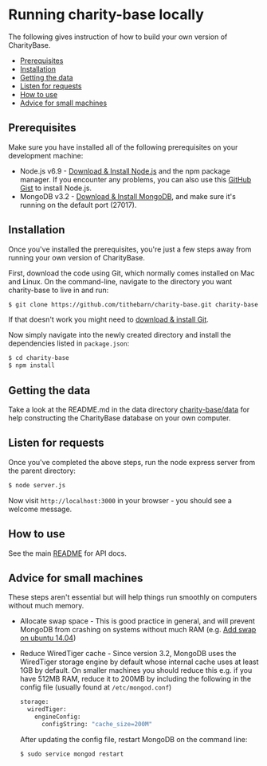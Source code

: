 # Running charity-base locally
The following gives instruction of how to build your own version of CharityBase.

- [Prerequisites](#prerequisites)
- [Installation](#installation)
- [Getting the data](#getting-the-data)
- [Listen for requests](#listen-for-requests)
- [How to use](#how-to-use)
- [Advice for small machines](#advice-for-small-machines)

## Prerequisites
Make sure you have installed all of the following prerequisites on your development machine:

* Node.js v6.9 - [Download & Install Node.js](https://nodejs.org/en/download/) and the npm package manager. If you encounter any problems, you can also use this [GitHub Gist](https://gist.github.com/isaacs/579814) to install Node.js.
* MongoDB v3.2 - [Download & Install MongoDB](http://www.mongodb.org/downloads), and make sure it's running on the default port (27017).

## Installation

Once you've installed the prerequisites, you're just a few steps away from running your own version of CharityBase.

First, download the code using Git, which normally comes installed on Mac and Linux.  On the command-line, navigate to the directory you want charity-base to live in and run:
```bash
$ git clone https://github.com/tithebarn/charity-base.git charity-base
```
If that doesn't work you might need to [download & install Git](https://git-scm.com/downloads).

Now simply navigate into the newly created directory and install the dependencies listed in `package.json`:
```bash
$ cd charity-base
$ npm install
```

## Getting the data
Take a look at the README.md in the data directory [charity-base/data](https://github.com/tithebarn/charity-base/tree/master/data) for help constructing the CharityBase database on your own computer.

## Listen for requests
Once you've completed the above steps, run the node express server from the parent directory:
```bash
$ node server.js
```
Now visit `http://localhost:3000` in your browser - you should see a welcome message.

## How to use
See the main [README](https://github.com/tithebarn/charity-base) for API docs.

## Advice for small machines
These steps aren't essential but will help things run smoothly on computers without much memory.

* Allocate swap space - This is good practice in general, and will prevent MongoDB from crashing on systems without much RAM (e.g. [Add swap on ubuntu 14.04](https://www.digitalocean.com/community/tutorials/how-to-add-swap-on-ubuntu-14-04))

* Reduce WiredTiger cache - Since version 3.2, MongoDB uses the WiredTiger storage engine by default whose internal cache uses at least 1GB by default.  On smaller machines you should reduce this e.g. if you have 512MB RAM, reduce it to 200MB by including the following in the config file (usually found at `/etc/mongod.conf`)
    ```bash
    storage:
      wiredTiger:
        engineConfig:
          configString: "cache_size=200M"
    ```
    After updating the config file, restart MongoDB on the command line:
    ```bash
    $ sudo service mongod restart
    ```

